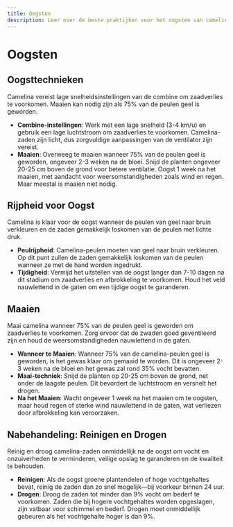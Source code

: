 ```yaml
---
title: Oogsten
description: Leer over de beste praktijken voor het oogsten van camelina, inclusief timing, technieken en nabehandeling.
---
```

# Oogsten

## Oogsttechnieken

Camelina vereist lage snelheidsinstellingen van de combine om zaadverlies te voorkomen. Maaien kan nodig zijn als 75% van de peulen geel is geworden.

- **Combine-instellingen**: Werk met een lage snelheid (3-4 km/u) en gebruik een lage luchtstroom om zaadverlies te voorkomen. Camelina-zaden zijn licht, dus zorgvuldige aanpassingen van de ventilator zijn vereist.
- **Maaien**: Overweeg te maaien wanneer 75% van de peulen geel is geworden, ongeveer 2-3 weken na de bloei. Snijd de planten ongeveer 20-25 cm boven de grond voor betere ventilatie. Oogst 1 week na het maaien, met aandacht voor weersomstandigheden zoals wind en regen. Maar meestal is maaien niet nodig.

## Rijpheid voor Oogst

Camelina is klaar voor de oogst wanneer de peulen van geel naar bruin verkleuren en de zaden gemakkelijk loskomen van de peulen met lichte druk.

- **Peulrijpheid**: Camelina-peulen moeten van geel naar bruin verkleuren. Op dit punt zullen de zaden gemakkelijk loskomen van de peulen wanneer ze met de hand worden ingedrukt.
- **Tijdigheid**: Vermijd het uitstellen van de oogst langer dan 7-10 dagen na dit stadium om zaadverlies en afbrokkeling te voorkomen. Houd het veld nauwlettend in de gaten om een tijdige oogst te garanderen.

## Maaien

Maai camelina wanneer 75% van de peulen geel is geworden om zaadverlies te voorkomen. Zorg ervoor dat de zwaden goed geventileerd zijn en houd de weersomstandigheden nauwlettend in de gaten.

- **Wanneer te Maaien**: Wanneer 75% van de camelina-peulen geel is geworden, is het gewas klaar om gemaaid te worden. Dit is ongeveer 2-3 weken na de bloei en het gewas zal rond 35% vocht bevatten.
- **Maai-techniek**: Snijd de planten op 20-25 cm boven de grond, net onder de laagste peulen. Dit bevordert de luchtstroom en versnelt het drogen.
- **Na het Maaien**: Wacht ongeveer 1 week na het maaien om te oogsten, maar houd regen of sterke wind nauwlettend in de gaten, wat verliezen door afbrokkeling kan veroorzaken.

## Nabehandeling: Reinigen en Drogen

Reinig en droog camelina-zaden onmiddellijk na de oogst om vocht en onzuiverheden te verminderen, veilige opslag te garanderen en de kwaliteit te behouden.

- **Reinigen**: Als de oogst groene plantendelen of hoge vochtgehaltes bevat, reinig de zaden dan zo snel mogelijk—bij voorkeur binnen 24 uur.
- **Drogen**: Droog de zaden tot minder dan 9% vocht om bederf te voorkomen. Zaden die bij hogere vochtgehaltes worden opgeslagen, zijn vatbaar voor schimmel en bederf. Drogen moet onmiddellijk gebeuren als het vochtgehalte hoger is dan 9%.